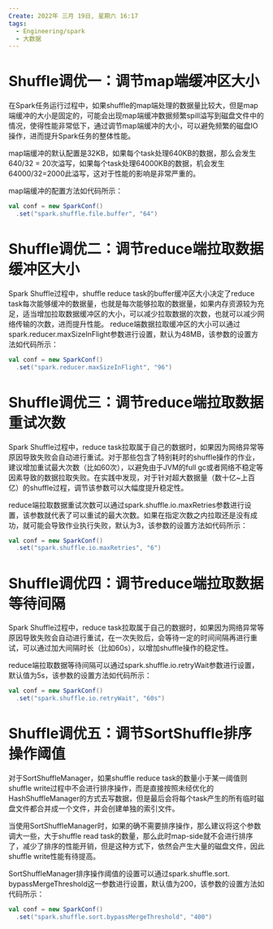 ```yaml
---
Create: 2022年 三月 19日, 星期六 16:17
tags: 
  - Engineering/spark
  - 大数据
---
```

# Shuffle调优一：调节map端缓冲区大小
在Spark任务运行过程中，如果shuffle的map端处理的数据量比较大，但是map端缓冲的大小是固定的，可能会出现map端缓冲数据频繁spill溢写到磁盘文件中的情况，使得性能非常低下，通过调节map端缓冲的大小，可以避免频繁的磁盘IO操作，进而提升Spark任务的整体性能。

map端缓冲的默认配置是32KB，如果每个task处理640KB的数据，那么会发生640/32 = 20次溢写，如果每个task处理64000KB的数据，机会发生64000/32=2000此溢写，这对于性能的影响是非常严重的。

map端缓冲的配置方法如代码所示：
```scala
val conf = new SparkConf()
  .set("spark.shuffle.file.buffer", "64")
```

# Shuffle调优二：调节reduce端拉取数据缓冲区大小
Spark Shuffle过程中，shuffle reduce task的buffer缓冲区大小决定了reduce task每次能够缓冲的数据量，也就是每次能够拉取的数据量，如果内存资源较为充足，适当增加拉取数据缓冲区的大小，可以减少拉取数据的次数，也就可以减少网络传输的次数，进而提升性能。
reduce端数据拉取缓冲区的大小可以通过spark.reducer.maxSizeInFlight参数进行设置，默认为48MB，该参数的设置方法如代码所示：
```scala
val conf = new SparkConf()
  .set("spark.reducer.maxSizeInFlight", "96")
```

# Shuffle调优三：调节reduce端拉取数据重试次数
Spark Shuffle过程中，reduce task拉取属于自己的数据时，如果因为网络异常等原因导致失败会自动进行重试。对于那些包含了特别耗时的shuffle操作的作业，建议增加重试最大次数（比如60次），以避免由于JVM的full gc或者网络不稳定等因素导致的数据拉取失败。在实践中发现，对于针对超大数据量（数十亿~上百亿）的shuffle过程，调节该参数可以大幅度提升稳定性。

reduce端拉取数据重试次数可以通过spark.shuffle.io.maxRetries参数进行设置，该参数就代表了可以重试的最大次数。如果在指定次数之内拉取还是没有成功，就可能会导致作业执行失败，默认为3，该参数的设置方法如代码所示：
```scala
val conf = new SparkConf()
  .set("spark.shuffle.io.maxRetries", "6")

```

# Shuffle调优四：调节reduce端拉取数据等待间隔

Spark Shuffle过程中，reduce task拉取属于自己的数据时，如果因为网络异常等原因导致失败会自动进行重试，在一次失败后，会等待一定的时间间隔再进行重试，可以通过加大间隔时长（比如60s），以增加shuffle操作的稳定性。

reduce端拉取数据等待间隔可以通过spark.shuffle.io.retryWait参数进行设置，默认值为5s，该参数的设置方法如代码所示：
```scala
val conf = new SparkConf()
  .set("spark.shuffle.io.retryWait", "60s")
```

# Shuffle调优五：调节SortShuffle排序操作阈值

对于SortShuffleManager，如果shuffle reduce task的数量小于某一阈值则shuffle write过程中不会进行排序操作，而是直接按照未经优化的HashShuffleManager的方式去写数据，但是最后会将每个task产生的所有临时磁盘文件都合并成一个文件，并会创建单独的索引文件。

当使用SortShuffleManager时，如果的确不需要排序操作，那么建议将这个参数调大一些，大于shuffle read task的数量，那么此时map-side就不会进行排序了，减少了排序的性能开销，但是这种方式下，依然会产生大量的磁盘文件，因此shuffle write性能有待提高。

SortShuffleManager排序操作阈值的设置可以通过spark.shuffle.sort. bypassMergeThreshold这一参数进行设置，默认值为200，该参数的设置方法如代码所示：
```scala
val conf = new SparkConf()
  .set("spark.shuffle.sort.bypassMergeThreshold", "400")
```
